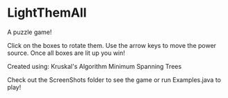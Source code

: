 # LightThemAll
A puzzle game! 

Click on the boxes to rotate them.
Use the arrow keys to move the power source.
Once all boxes are lit up you win!

Created using:
Kruskal's Algorithm
Minimum Spanning Trees

Check out the ScreenShots folder to see the game or run Examples.java to play!
